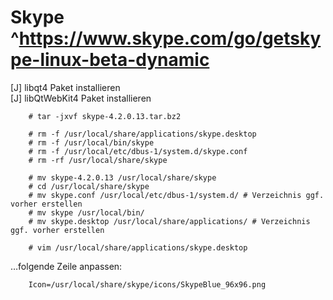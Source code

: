 # Skype ^https://www.skype.com/go/getskype-linux-beta-dynamic

[J] libqt4 Paket installieren  
[J] libQtWebKit4 Paket installieren

```
    # tar -jxvf skype-4.2.0.13.tar.bz2

    # rm -f /usr/local/share/applications/skype.desktop
    # rm -f /usr/local/bin/skype
    # rm -f /usr/local/etc/dbus-1/system.d/skype.conf
    # rm -rf /usr/local/share/skype

    # mv skype-4.2.0.13 /usr/local/share/skype
    # cd /usr/local/share/skype
    # mv skype.conf /usr/local/etc/dbus-1/system.d/ # Verzeichnis ggf. vorher erstellen
    # mv skype /usr/local/bin/
    # mv skype.desktop /usr/local/share/applications/ # Verzeichnis ggf. vorher erstellen

    # vim /usr/local/share/applications/skype.desktop
```

…folgende Zeile anpassen:

```
    Icon=/usr/local/share/skype/icons/SkypeBlue_96x96.png
```
